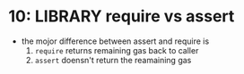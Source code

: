 # 10: LIBRARY require vs assert

- the mojor difference between assert and require is 
    1. `require` returns remaining gas back to caller
    2. `assert` doensn't return the reamaining gas